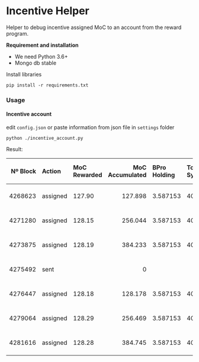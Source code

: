 # Incentive Helper

Helper to debug incentive assigned MoC to an account from the reward program.

**Requirement and installation**
 
* We need Python 3.6+
* Mongo db stable

Install libraries

`pip install -r requirements.txt`

### Usage

#### Incentive account

edit `config.json` or paste information from json file in `settings` folder  

`python ./incentive_account.py`

Result:

|   Nº Block | Action   | MoC Rewarded   |   MoC Accumulated | BPro Holding   | Total BPro System   | Assign Date      |   User MoC Balance | Sent Amount   | Sent Date           |
|-----------:|:---------|:---------------|------------------:|:---------------|:--------------------|:-----------------|-------------------:|:--------------|:--------------------|
|    4268623 | assigned | 127.90         |           127.898 | 3.587153       | 407.186636          | 2022-04-28 00:12 |                0   |               |                     |
|    4271280 | assigned | 128.15         |           256.044 | 3.587153       | 406.397428          | 2022-04-29 00:11 |                0   |               |                     |
|    4273875 | assigned | 128.19         |           384.233 | 3.587153       | 406.260948          | 2022-04-30 00:11 |                0   |               |                     |
|    4275492 | sent     |                |             0     |                |                     |                  |            25437.9 | 25437.935725  | 2022-04-30 15:01:26 |
|    4276447 | assigned | 128.18         |           128.178 | 3.587153       | 406.296076          | 2022-05-01 00:11 |            25437.9 |               |                     |
|    4279064 | assigned | 128.29         |           256.469 | 3.587153       | 405.939236          | 2022-05-02 00:11 |            25437.9 |               |                     |
|    4281616 | assigned | 128.28         |           384.745 | 3.587153       | 405.986892          | 2022-05-03 00:11 |            25437.9 |               |                     |
